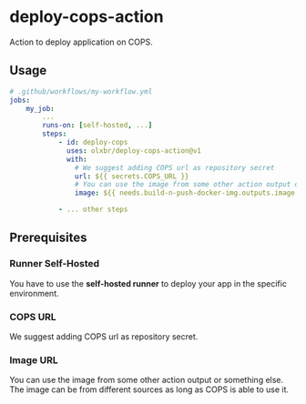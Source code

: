 # deploy-cops-action
Action to deploy application on COPS.

## Usage

```yaml
# .github/workflows/my-workflow.yml
jobs:
    my_job:
        ...
        runs-on: [self-hosted, ...]
        steps:
            - id: deploy-cops
              uses: olxbr/deploy-cops-action@v1
              with:
                # We suggest adding COPS url as repository secret
                url: ${{ secrets.COPS_URL }}
                # You can use the image from some other action output or something else
                image: ${{ needs.build-n-push-docker-img.outputs.image }}

            - ... other steps
```

## Prerequisites

### Runner Self-Hosted
You have to use the **self-hosted runner** to deploy your app in the specific environment.

### COPS URL
We suggest adding COPS url as repository secret.

### Image URL
You can use the image from some other action output or something else. The image can be from different sources as long as COPS is able to use it.

